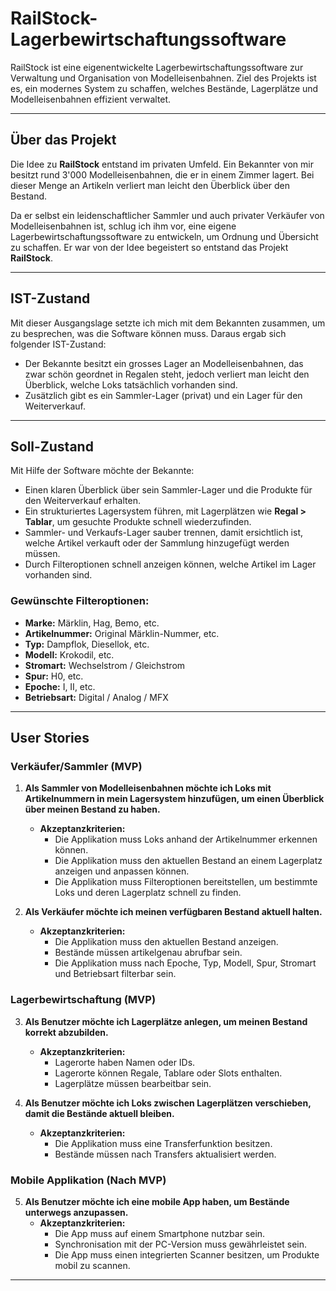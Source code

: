 # RailStock-Lagerbewirtschaftungssoftware

RailStock ist eine eigenentwickelte Lagerbewirtschaftungssoftware zur Verwaltung und Organisation von Modelleisenbahnen.
Ziel des Projekts ist es, ein modernes System zu schaffen, welches Bestände, Lagerplätze und Modelleisenbahnen effizient verwaltet. 

---

## Über das Projekt

Die Idee zu **RailStock** entstand im privaten Umfeld. 
Ein Bekannter von mir besitzt rund 3'000 Modelleisenbahnen, die er in einem Zimmer lagert.
Bei dieser Menge an Artikeln verliert man leicht den Überblick über den Bestand.

Da er selbst ein leidenschaftlicher Sammler und auch privater Verkäufer von Modelleisenbahnen ist, schlug ich ihm vor, eine eigene Lagerbewirtschaftungssoftware zu entwickeln, um Ordnung und Übersicht zu schaffen.
Er war von der Idee begeistert so entstand das Projekt **RailStock**.

--- 

## IST-Zustand

Mit dieser Ausgangslage setzte ich mich mit dem Bekannten zusammen, um zu besprechen, was die Software können muss.
Daraus ergab sich folgender IST-Zustand:
- Der Bekannte besitzt ein grosses Lager an Modelleisenbahnen, das zwar schön geordnet in Regalen steht, jedoch verliert man leicht den Überblick, welche Loks tatsächlich vorhanden sind.
- Zusätzlich gibt es ein Sammler-Lager (privat) und ein Lager für den Weiterverkauf.

---

## Soll-Zustand

Mit Hilfe der Software möchte der Bekannte:
- Einen klaren Überblick über sein Sammler-Lager und die Produkte für den Weiterverkauf erhalten.
- Ein strukturiertes Lagersystem führen, mit Lagerplätzen wie **Regal > Tablar**, um gesuchte Produkte schnell wiederzufinden.
- Sammler- und Verkaufs-Lager sauber trennen, damit ersichtlich ist, welche Artikel verkauft oder der Sammlung hinzugefügt werden müssen.
- Durch Filteroptionen schnell anzeigen können, welche Artikel im Lager vorhanden sind.

### Gewünschte Filteroptionen: 
- **Marke:** Märklin, Hag, Bemo, etc.
- **Artikelnummer:** Original Märklin-Nummer, etc.
- **Typ:** Dampflok, Diesellok, etc.
- **Modell:** Krokodil, etc.
- **Stromart:** Wechselstrom / Gleichstrom
- **Spur:** H0, etc.
- **Epoche:** I, II, etc.
- **Betriebsart:** Digital / Analog / MFX

---

## User Stories

### Verkäufer/Sammler (MVP)

1. **Als Sammler von Modelleisenbahnen möchte ich Loks mit Artikelnummern in mein Lagersystem hinzufügen, um einen Überblick über meinen Bestand zu haben.**
   - **Akzeptanzkriterien:**
     - Die Applikation muss Loks anhand der Artikelnummer erkennen können.
     - Die Applikation muss den aktuellen Bestand an einem Lagerplatz anzeigen und anpassen können.
     - Die Applikation muss Filteroptionen bereitstellen, um bestimmte Loks und deren Lagerplatz schnell zu finden.

2. **Als Verkäufer möchte ich meinen verfügbaren Bestand aktuell halten.**
   - **Akzeptanzkriterien:**
     - Die Applikation muss den aktuellen Bestand anzeigen.
     - Bestände müssen artikelgenau abrufbar sein.
     - Die Applikation muss nach Epoche, Typ, Modell, Spur, Stromart und Betriebsart filterbar sein.

### Lagerbewirtschaftung (MVP)

3. **Als Benutzer möchte ich Lagerplätze anlegen, um meinen Bestand korrekt abzubilden.**
   - **Akzeptanzkriterien:**
     - Lagerorte haben Namen oder IDs.
     - Lagerorte können Regale, Tablare oder Slots enthalten.
     - Lagerplätze müssen bearbeitbar sein.

4. **Als Benutzer möchte ich Loks zwischen Lagerplätzen verschieben, damit die Bestände aktuell bleiben.**
   - **Akzeptanzkriterien:**
     - Die Applikation muss eine Transferfunktion besitzen.
     - Bestände müssen nach Transfers aktualisiert werden.

### Mobile Applikation (Nach MVP)

5. **Als Benutzer möchte ich eine mobile App haben, um Bestände unterwegs anzupassen.**
   - **Akzeptanzkriterien:**
     - Die App muss auf einem Smartphone nutzbar sein.
     - Synchronisation mit der PC-Version muss gewährleistet sein.
     - Die App muss einen integrierten Scanner besitzen, um Produkte mobil zu scannen.

---
